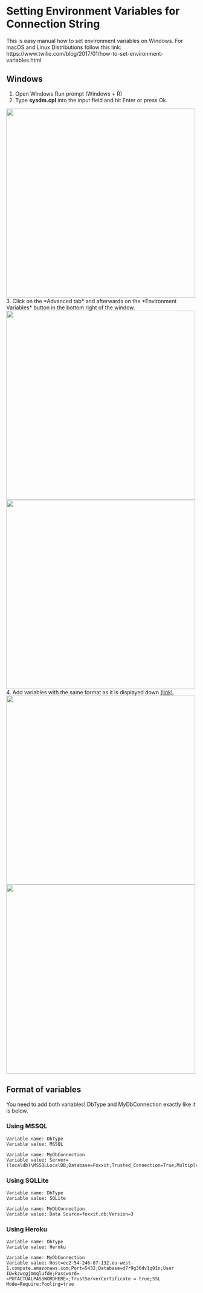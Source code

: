 # Setting Environment Variables for Connection String
<p>This is easy manual how to set environment variables on Windows. For macOS and Linux Distributions follow this link: https://www.twilio.com/blog/2017/01/how-to-set-environment-variables.html</p>

## Windows
1. Open Windows Run prompt (Windows + R)
2. Type **sysdm.cpl** into the input field and hit Enter or press Ok. 
<img src="https://github.com/MartinAlexanderKrul/DevelopingMyself/blob/master/img/w1.png" width="500px">
3. Click on the *Advanced tab* and afterwards on the *Environment Variables* button in the bottom right of the window. 
<img src="https://github.com/MartinAlexanderKrul/DevelopingMyself/blob/master/img/w2.png" width="500px"> <img src="https://github.com/MartinAlexanderKrul/DevelopingMyself/blob/master/img/w3.png" width="500px">
4. Add variables with the same format as it is displayed down <a href="https://github.com/MartinAlexanderKrul/DevelopingMyself/blob/master/README.md#format-of-variables">(link)</a>.
<img src="https://github.com/MartinAlexanderKrul/DevelopingMyself/blob/master/img/w4.png" width="500px"> <img src="https://github.com/MartinAlexanderKrul/DevelopingMyself/blob/master/img/w5.png" width="500px">

## Format of variables
<p>You need to add both variables! DbType and MyDbConnection exactly like it is below. </p>

### Using MSSQL
```
Variable name: DbType
Variable value: MSSQL
```
```
Variable name: MyDbConnection
Variable value: Server=(localdb)\MSSQLLocalDB;Database=Foxxit;Trusted_Connection=True;MultipleActiveResultSets=true
```

### Using SQLLite
```
Variable name: DbType
Variable value: SQLite
```
```
Variable name: MyDbConnection
Variable value: Data Source=foxxit.db;Version=3
```

### Using Heroku
```
Variable name: DbType
Variable value: Heroku
```
```
Variable name: MyDbConnection
Variable value: Host=ec2-54-246-87-132.eu-west-1.compute.amazonaws.com;Port=5432;Database=d7r9g36dv1q91n;User ID=kzwcgjmmqlufde;Password=<PUTACTUALPASSWORDHERE>;TrustServerCertificate = true;SSL Mode=Require;Pooling=true
```
